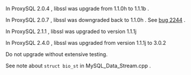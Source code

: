 In ProxySQL 2.0.4 , libssl was upgrade from 1.1.0h to 1.1.1b .

In ProxySQL 2.0.7 , libssl was downgraded back to 1.1.0h . See [bug 2244](https://github.com/sysown/proxysql/issues/2244) .

In ProxySQL 2.1.1 , libssl was upgraded to version 1.1.1j

In ProxySQL 2.4.0 , libssl was upgraded from version 1.1.1j to 3.0.2

Do not upgrade without extensive testing.

See note about `struct bio_st` in MySQL_Data_Stream.cpp .
